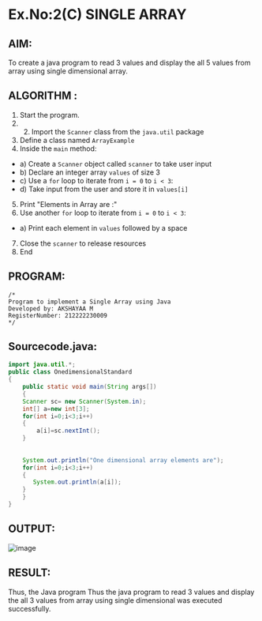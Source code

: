 # Ex.No:2(C)    SINGLE ARRAY

## AIM:
To create a java program to read 3 values and display the all 5 values from array using single dimensional array.

## ALGORITHM :
1.	Start the program.
2.	2.	Import the `Scanner` class from the `java.util` package
3.	Define a class named `ArrayExample`
4.	Inside the `main` method:
-	a) Create a `Scanner` object called `scanner` to take user input
-	b) Declare an integer array `values` of size 3
-	c) Use a `for` loop to iterate from `i = 0` to `i < 3`:
-   d) Take input from the user and store it in `values[i]`
5.	Print "Elements in Array are :"
6.	Use another `for` loop to iterate from `i = 0` to `i < 3`:
-	a) Print each element in `values` followed by a space
7.	Close the `scanner` to release resources
8.	End


## PROGRAM:
 ```
/*
Program to implement a Single Array using Java
Developed by: AKSHAYAA M
RegisterNumber: 212222230009
*/
```

## Sourcecode.java:
```java
import java.util.*;
public class OnedimensionalStandard
{
	public static void main(String args[])
	{ 
	Scanner sc= new Scanner(System.in); 
	int[] a=new int[3];  
	for(int i=0;i<3;i++)
	{
	    a[i]=sc.nextInt();
	}
	 
	 
	System.out.println("One dimensional array elements are");    
	for(int i=0;i<3;i++)
	{
	   System.out.println(a[i]);
	}
	}
}
```
## OUTPUT:

![image](https://github.com/user-attachments/assets/2fa3605a-0ea1-41d4-b274-ae7c964ad79d)


## RESULT:
Thus, the Java program Thus the java program to read 3 values and display the all 3 values from array using single dimensional  was executed successfully.


